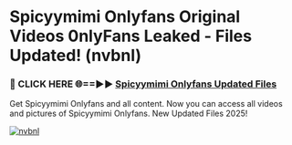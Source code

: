# Spicyymimi Onlyfans Original Videos 0nlyFans Leaked - Files Updated! (nvbnl)

<h3>🔴 CLICK HERE 🌐==►► <a href="https://tinyurl.com/ehrbuxhb" rel="nofollow">Spicyymimi Onlyfans Updated Files</a></h3>

Get Spicyymimi Onlyfans and all content. Now you can access all videos and pictures of Spicyymimi Onlyfans. New Updated Files 2025!

[![nvbnl](https://i.imgur.com/lVYEuWS.gif)](https://tinyurl.com/ehrbuxhb)
